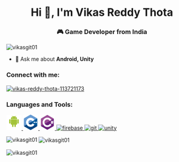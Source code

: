 <h1 align="center">Hi 👋, I'm Vikas Reddy Thota</h1>
<h3 align="center">🎮 Game Developer from India</h3>

<p align="left"> <img src="https://komarev.com/ghpvc/?username=vikasgit01&label=Profile%20views&color=0e75b6&style=flat" alt="vikasgit01" /> </p>

 <!---- 🌱 I’m currently learning **C++, SFML and OPENGL**---> 

- 💬 Ask me about **Android, Unity**

<h3 align="left">Connect with me:</h3>
<p align="left">
<a href="https://linkedin.com/in/vikas-reddy-thota-113721173" target="blank"><img align="center" src="https://raw.githubusercontent.com/rahuldkjain/github-profile-readme-generator/master/src/images/icons/Social/linked-in-alt.svg" alt="vikas-reddy-thota-113721173" height="30" width="40" /></a>
</p>

<h3 align="left">Languages and Tools:</h3>
<p align="left"> <a href="https://developer.android.com" target="_blank" rel="noreferrer"> <img src="https://raw.githubusercontent.com/devicons/devicon/master/icons/android/android-original-wordmark.svg" alt="android" width="40" height="40"/> </a> <a href="https://www.w3schools.com/cpp/" target="_blank" rel="noreferrer"> <img src="https://raw.githubusercontent.com/devicons/devicon/master/icons/cplusplus/cplusplus-original.svg" alt="cplusplus" width="40" height="40"/> </a> <a href="https://www.w3schools.com/cs/" target="_blank" rel="noreferrer"> <img src="https://raw.githubusercontent.com/devicons/devicon/master/icons/csharp/csharp-original.svg" alt="csharp" width="40" height="40"/> </a> <a href="https://firebase.google.com/" target="_blank" rel="noreferrer"> <img src="https://www.vectorlogo.zone/logos/firebase/firebase-icon.svg" alt="firebase" width="40" height="40"/> </a> <a href="https://git-scm.com/" target="_blank" rel="noreferrer"> <img src="https://www.vectorlogo.zone/logos/git-scm/git-scm-icon.svg" alt="git" width="40" height="40"/> </a> <a href="https://unity.com/" target="_blank" rel="noreferrer"> <img src="https://www.vectorlogo.zone/logos/unity3d/unity3d-icon.svg" alt="unity" width="40" height="40"/> </a> </p>

<p><img align="left" src="https://github-readme-stats.vercel.app/api/top-langs?username=vikasgit01&show_icons=true&locale=en&layout=compact" alt="vikasgit01" /></p>

<p>&nbsp;<img align="center" src="https://github-readme-stats.vercel.app/api?username=vikasgit01&show_icons=true&locale=en" alt="vikasgit01" /></p>

<p><img align="center" src="https://github-readme-streak-stats.herokuapp.com/?user=vikasgit01&" alt="vikasgit01" /></p>
